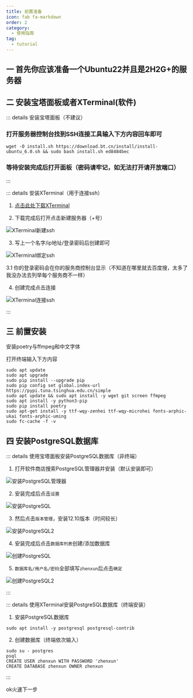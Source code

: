 ```yaml
---
title: 前置准备
icon: fab fa-markdown
order: 2
category:
  - 使用指南
tag:
  - tutorial
---
```


## 一 首先你应该准备一个Ubuntu22并且是2H2G+的服务器

## 二 安装宝塔面板或者XTerminal(软件)

::: details 安装宝塔面板（不建议）

### 打开服务器控制台找到SSH连接工具输入下方内容回车即可

```
wget -O install.sh https://download.bt.cn/install/install-ubuntu_6.0.sh && sudo bash install.sh ed8484bec
```

### 等待安装完成后打开面板（密码请牢记，如无法打开请开放端口）

:::

::: details 安装XTerminal（用于连接ssh）

1. [点击此处下载XTerminal](https://www.xterminal.cn)

2. 下载完成后打开点击新建服务器（+号）

![XTerminal新建ssh](../img/XTerminal新建ssh.png)

3. 写上一个名字/ip地址/登录密码后创建即可

![XTerminal绑定ssh](../img/XTerminal绑定ssh.png)

3.1 你的登录密码会在你的服务商控制台显示（不知道在哪里就去百度搜，太多了我没办法去列举每个服务商不一样）

4. 创建完成点击连接

![XTerminal连接ssh](../img/XTerminal连接ssh.png)

:::

## 三 前置安装

安装poetry与ffmpeg和中文字体

打开终端输入下方内容

```
sudo apt update
sudo apt upgrade
sudo pip install --upgrade pip
sudo pip config set global.index-url https://pypi.tuna.tsinghua.edu.cn/simple
sudo apt update && sudo apt install -y wget git screen ffmpeg
sudo apt install -y python3-pip
sudo pip install poetry
sudo apt-get install -y ttf-wqy-zenhei ttf-wqy-microhei fonts-arphic-ukai fonts-arphic-uming
sudo fc-cache -f -v
```

## 四 安装PostgreSQL数据库

::: details 使用宝塔面板安装PostgreSQL数据库（非终端）

1. 打开软件商店搜索PostgreSQL管理器并安装（默认安装即可）

![安装PostgreSQL管理器](../img/安装PostgreSQL管理器.png)

2. 安装完成后点击`设置`

![安装PostgreSQL](../img/安装PostgreSQL.png)

3. 然后点击`版本管理`，安装12.10版本（时间较长）


![安装PostgreSQL2](../img/安装PostgreSQL2.png)

4. 安装完成后点击`数据库列表`创建/添加数据库

![创建PostgreSQL](../img/创建PostgreSQL.png)

5. `数据库名/用户名/密码`全部填写`zhenxun`后点击`确定`

![创建PostgreSQL2](../img/创建PostgreSQL2.png)

:::

::: details 使用XTerminal安装PostgreSQL数据库（终端安装）

1. 安装PostgreSQL数据库

```
sudo apt install -y postgresql postgresql-contrib

```

2. 创建数据库（终端依次输入）

```
sudo su - postgres
psql
CREATE USER zhenxun WITH PASSWORD 'zhenxun'
CREATE DATABASE zhenxun OWNER zhenxun
```

:::

ok火速下一步
